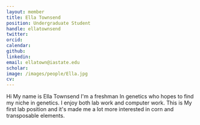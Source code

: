 ```yaml
---
layout: member
title: Ella Townsend
position: Undergraduate Student
handle: ellatownsend
twitter: 
orcid: 
calendar: 
github: 
linkedin: 
email: ellatown@iastate.edu
scholar: 
image: /images/people/Ella.jpg
cv: 
---
```


Hi My name is Ella Townsend I'm a freshman In genetics who hopes to find my niche in genetics. I enjoy both lab work and computer work. This is My first lab position and it's made me a lot more interested in corn and transposable elements.

